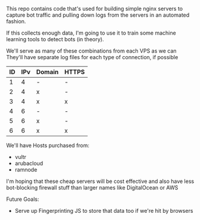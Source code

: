 This repo contains code that's used for building simple nginx servers to capture bot traffic and pulling down logs from the servers in an automated fashion.

If this collects enough data, I'm going to use it to train some machine learning tools to detect bots (in theory).



We'll serve as many of these combinations from each VPS as we can
They'll have separate log files for each type of connection, if possible

| ID  | IPv | Domain | HTTPS |
| --- | --- | ------ | ----- |
| 1   | 4   | -      | -     |
| 2   | 4   | x      | -     |
| 3   | 4   | x      | x     |
| 4   | 6   | -      | -     |
| 5   | 6   | x      | -     |
| 6   | 6   | x      | x     |

We'll have Hosts purchased from:

- vultr
- arubacloud
- ramnode

I'm hoping that these cheap servers will be cost effective and also have less bot-blocking firewall stuff than larger names like DigitalOcean or AWS

Future Goals:
- Serve up Fingerprinting JS to store that data too if we're hit by browsers

